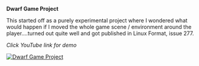 **Dwarf Game Project**

This started off as a purely experimental project where I wondered what would happen if I moved the whole game scene / environment around the player....turned out quite well and got published in Linux Format, issue 277.

_Click YouTube link for demo_

[![Dwarf Game Project](https://img.youtube.com/vi/V1D5yal2hGI/0.jpg)](https://www.youtube.com/watch?v=V1D5yal2hGI)

